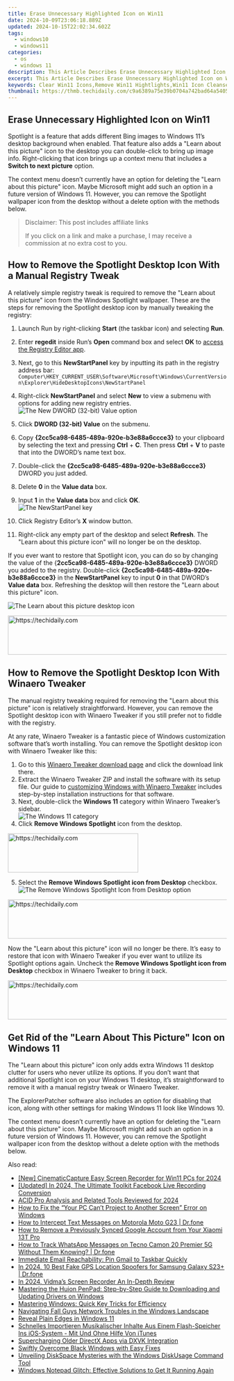 ```yaml
---
title: Erase Unnecessary Highlighted Icon on Win11
date: 2024-10-09T23:06:18.889Z
updated: 2024-10-15T22:02:34.602Z
tags:
  - windows10
  - windows11
categories:
  - os
  - windows 11
description: This Article Describes Erase Unnecessary Highlighted Icon on Win11
excerpt: This Article Describes Erase Unnecessary Highlighted Icon on Win11
keywords: Clear Win11 Icons,Remove Win11 Hightlights,Win11 Icon Cleanse,Eliminate Excess Windows Highlighting,Fix Highlighted Icons on Win11,Unhighlight Win11 Symbols,Reset Overly Marked Win11 Items
thumbnail: https://thmb.techidaily.com/c9a6389a75e39b0704a742bad64a540518e449e3f4b571dd94969d29e2160b68.jpg
---
```


## Erase Unnecessary Highlighted Icon on Win11

 Spotlight is a feature that adds different Bing images to Windows 11’s desktop background when enabled. That feature also adds a "Learn about this picture" icon to the desktop you can double-click to bring up image info. Right-clicking that icon brings up a context menu that includes a **Switch to next picture** option.

 The context menu doesn’t currently have an option for deleting the "Learn about this picture" icon. Maybe Microsoft might add such an option in a future version of Windows 11\. However, you can remove the Spotlight wallpaper icon from the desktop without a delete option with the methods below.

>  Disclaimer: This post includes affiliate links
>
>  If you click on a link and make a purchase, I may receive a commission at no extra cost to you.
>

## How to Remove the Spotlight Desktop Icon With a Manual Registry Tweak

 A relatively simple registry tweak is required to remove the "Learn about this picture" icon from the Windows Spotlight wallpaper. These are the steps for removing the Spotlight desktop icon by manually tweaking the registry:

1. Launch Run by right-clicking **Start** (the taskbar icon) and selecting **Run**.
2. Enter **regedit** inside Run’s **Open** command box and select **OK** to [access the Registry Editor app](https://www.makeuseof.com/windows-11-open-registry-editor/).
3. Next, go to this **NewStartPanel** key by inputting its path in the registry address bar:  
`Computer\HKEY_CURRENT_USER\Software\Microsoft\Windows\CurrentVersion\Explorer\HideDesktopIcons\NewStartPanel`
4. Right-click **NewStartPanel** and select **New** to view a submenu with options for adding new registry entries.  
![The New DWORD (32-bit) Value option](https://static1.makeuseofimages.com/wordpress/wp-content/uploads/2023/08/the-new-dword-option.jpg)
5. Click **DWORD (32-bit) Value** on the submenu.

1. Copy **{2cc5ca98-6485-489a-920e-b3e88a6ccce3}** to your clipboard by selecting the text and pressing **Ctrl** \+ **C**. Then press **Ctrl** \+ **V** to paste that into the DWORD’s name text box.
2. Double-click the **{2cc5ca98-6485-489a-920e-b3e88a6ccce3}** DWORD you just added.
3. Delete **0** in the **Value data** box.
4. Input **1** in the **Value data** box and click **OK**.  
![The NewStartPanel key](https://static1.makeuseofimages.com/wordpress/wp-content/uploads/2023/08/edit-dword-window.jpg)
5. Click Registry Editor’s **X** window button.
6. Right-click any empty part of the desktop and select **Refresh**. The "Learn about this picture icon" will no longer be on the desktop.

 If you ever want to restore that Spotlight icon, you can do so by changing the value of the {**2cc5ca98-6485-489a-920e-b3e88a6ccce3}** DWORD you added to the registry. Double-click **{2cc5ca98-6485-489a-920e-b3e88a6ccce3}** in the **NewStartPanel** key to input **0** in that DWORD’s **Value data** box. Refreshing the desktop will then restore the "Learn about this picture" icon.

![The Learn about this picture desktop icon](https://static1.makeuseofimages.com/wordpress/wp-content/uploads/2023/08/the-learn-about-this-picture-icon.jpg)

<!-- affiliate ads begin -->
<a href="https://aligracehair.sjv.io/c/5597632/1884002/19272" target="_top" id="1884002">
  <img src="//a.impactradius-go.com/display-ad/19272-1884002" border="0" alt="https://techidaily.com" width="728" height="90"/>
</a>
<img height="0" width="0" src="https://aligracehair.sjv.io/i/5597632/1884002/19272" style="position:absolute;visibility:hidden;" border="0" />
<!-- affiliate ads end -->

## How to Remove the Spotlight Desktop Icon With Winaero Tweaker

 The manual registry tweaking required for removing the "Learn about this picture" icon is relatively straightforward. However, you can remove the Spotlight desktop icon with Winaero Tweaker if you still prefer not to fiddle with the registry.

 At any rate, Winaero Tweaker is a fantastic piece of Windows customization software that’s worth installing. You can remove the Spotlight desktop icon with Winaero Tweaker like this:

1. Go to this [Winaero Tweaker download page](https://winaero.com/download-winaero-tweaker/) and click the download link there.
2. Extract the Winaero Tweaker ZIP and install the software with its setup file. Our guide to [customizing Windows with Winaero Tweaker](https://www.makeuseof.com/windows-11-winaero-tweaker-guide/) includes step-by-step installation instructions for that software.
3. Next, double-click the **Windows 11** category within Winaero Tweaker’s sidebar.  
![The Windows 11 category](https://static1.makeuseofimages.com/wordpress/wp-content/uploads/2023/08/windows-11-category.jpg)
4. Click **Remove Windows Spotlight** icon from the desktop.

<!-- affiliate ads begin -->
<a href="https://aligracehair.sjv.io/c/5597632/2016129/19272" target="_top" id="2016129">
  <img src="//a.impactradius-go.com/display-ad/19272-2016129" border="0" alt="https://techidaily.com" width="300" height="90"/>
</a>
<img height="0" width="0" src="https://aligracehair.sjv.io/i/5597632/2016129/19272" style="position:absolute;visibility:hidden;" border="0" />
<!-- affiliate ads end -->

5. Select the **Remove Windows Spotlight icon from Desktop** checkbox.  
![The Remove Windows Spotlight Icon from Desktop option](https://static1.makeuseofimages.com/wordpress/wp-content/uploads/2023/08/the-remove-windows-spotlight-icon.jpg)

<!-- affiliate ads begin -->
<a href="https://dhgate.sjv.io/c/5597632/1175223/12108" target="_top" id="1175223">
  <img src="//a.impactradius-go.com/display-ad/12108-1175223" border="0" alt="https://techidaily.com" width="728" height="90"/>
</a>
<img height="0" width="0" src="https://dhgate.sjv.io/i/5597632/1175223/12108" style="position:absolute;visibility:hidden;" border="0" />
<!-- affiliate ads end -->

 Now the "Learn about this picture" icon will no longer be there. It’s easy to restore that icon with Winaero Tweaker if you ever want to utilize its Spotlight options again. Uncheck the **Remove Windows Spotlight icon from Desktop** checkbox in Winaero Tweaker to bring it back.

<!-- affiliate ads begin -->
<a href="https://dhgate.sjv.io/c/5597632/2106658/12108" target="_top" id="2106658">
  <img src="//a.impactradius-go.com/display-ad/12108-2106658" border="0" alt="https://techidaily.com" width="728" height="90"/>
</a>
<img height="0" width="0" src="https://dhgate.sjv.io/i/5597632/2106658/12108" style="position:absolute;visibility:hidden;" border="0" />
<!-- affiliate ads end -->

## Get Rid of the "Learn About This Picture" Icon on Windows 11

 The "Learn about this picture" icon only adds extra Windows 11 desktop clutter for users who never utilize its options. If you don’t want that additional Spotlight icon on your Windows 11 desktop, it’s straightforward to remove it with a manual registry tweak or Winaero Tweaker.

 The ExplorerPatcher software also includes an option for disabling that icon, along with other settings for making Windows 11 look like Windows 10\.

 The context menu doesn’t currently have an option for deleting the "Learn about this picture" icon. Maybe Microsoft might add such an option in a future version of Windows 11\. However, you can remove the Spotlight wallpaper icon from the desktop without a delete option with the methods below.

<span class="atpl-alsoreadstyle">Also read:</span>
<div><ul>
<li><a href="https://screen-recording.techidaily.com/new-cinematiccapture-easy-screen-recorder-for-win11-pcs-for-2024/"><u>[New] CinematicCapture Easy Screen Recorder for Win11 PCs for 2024</u></a></li>
<li><a href="https://facebook-clips.techidaily.com/updated-in-2024-the-ultimate-toolkit-facebook-live-recording-conversion/"><u>[Updated] In 2024, The Ultimate Toolkit Facebook Live Recording Conversion</u></a></li>
<li><a href="https://extra-lessons.techidaily.com/acid-pro-analysis-and-related-tools-reviewed-for-2024/"><u>ACID Pro Analysis and Related Tools Reviewed for 2024</u></a></li>
<li><a href="https://win11.techidaily.com/how-to-fix-the-your-pc-cant-project-to-another-screen-error-on-windows/"><u>How to Fix the “Your PC Can’t Project to Another Screen” Error on Windows</u></a></li>
<li><a href="https://android-location-track.techidaily.com/how-to-intercept-text-messages-on-motorola-moto-g23-drfone-by-drfone-virtual-android/"><u>How to Intercept Text Messages on Motorola Moto G23 | Dr.fone</u></a></li>
<li><a href="https://unlock-android.techidaily.com/how-to-remove-a-previously-synced-google-account-from-your-xiaomi-13t-pro-by-drfone-android/"><u>How to Remove a Previously Synced Google Account from Your Xiaomi 13T Pro</u></a></li>
<li><a href="https://android-location-track.techidaily.com/how-to-track-whatsapp-messages-on-tecno-camon-20-premier-5g-without-them-knowing-drfone-by-drfone-virtual-android/"><u>How to Track WhatsApp Messages on Tecno Camon 20 Premier 5G Without Them Knowing? | Dr.fone</u></a></li>
<li><a href="https://win11.techidaily.com/immediate-email-reachability-pin-gmail-to-taskbar-quickly/"><u>Immediate Email Reachability: Pin Gmail to Taskbar Quickly</u></a></li>
<li><a href="https://change-location.techidaily.com/in-2024-10-best-fake-gps-location-spoofers-for-samsung-galaxy-s23plus-drfone-by-drfone-virtual-android/"><u>In 2024, 10 Best Fake GPS Location Spoofers for Samsung Galaxy S23+ | Dr.fone</u></a></li>
<li><a href="https://screen-capture.techidaily.com/in-2024-vidmas-screen-recorder-an-in-depth-review/"><u>In 2024, Vidma’s Screen Recorder An In-Depth Review</u></a></li>
<li><a href="https://hardware-help.techidaily.com/mastering-the-huion-penpad-step-by-step-guide-to-downloading-and-updating-drivers-on-windows/"><u>Mastering the Huion PenPad: Step-by-Step Guide to Downloading and Updating Drivers on Windows</u></a></li>
<li><a href="https://win11.techidaily.com/mastering-windows-quick-key-tricks-for-efficiency/"><u>Mastering Windows: Quick Key Tricks for Efficiency</u></a></li>
<li><a href="https://win11.techidaily.com/navigating-fall-guys-network-troubles-in-the-windows-landscape/"><u>Navigating Fall Guys Network Troubles in the Windows Landscape</u></a></li>
<li><a href="https://win11.techidaily.com/reveal-plain-edges-in-windows-11/"><u>Reveal Plain Edges in Windows 11</u></a></li>
<li><a href="https://discover-extraordinary.techidaily.com/schnelles-importieren-musikalischer-inhalte-aus-einem-flash-speicher-ins-ios-system-mit-und-ohne-hilfe-von-itunes/"><u>Schnelles Importieren Musikalischer Inhalte Aus Einem Flash-Speicher Ins iOS-System - Mit Und Ohne Hilfe Von iTunes</u></a></li>
<li><a href="https://win11.techidaily.com/supercharging-older-directx-apps-via-dxvk-integration/"><u>Supercharging Older DirectX Apps via DXVK Integration</u></a></li>
<li><a href="https://win11.techidaily.com/swiftly-overcome-black-windows-with-easy-fixes/"><u>Swiftly Overcome Black Windows with Easy Fixes</u></a></li>
<li><a href="https://win11.techidaily.com/unveiling-diskspace-mysteries-with-the-windows-diskusage-command-tool/"><u>Unveiling DiskSpace Mysteries with the Windows DiskUsage Command Tool</u></a></li>
<li><a href="https://win11.techidaily.com/windows-notepad-glitch-effective-solutions-to-get-it-running-again/"><u>Windows Notepad Glitch: Effective Solutions to Get It Running Again</u></a></li>
</ul></div>

<ins class="adsbygoogle"
      style="display:block"
      data-ad-client="ca-pub-7571918770474297"
      data-ad-slot="8358498916"
      data-ad-format="auto"
      data-full-width-responsive="true"></ins>
    